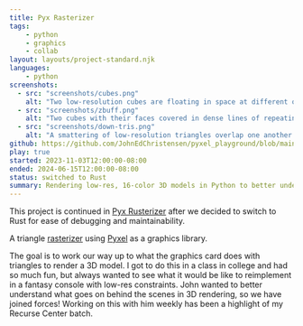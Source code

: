 ```yaml
---
title: Pyx Rasterizer
tags:
    - python
    - graphics
    - collab
layout: layouts/project-standard.njk
languages:
    - python
screenshots:
  - src: "screenshots/cubes.png"
    alt: "Two low-resolution cubes are floating in space at different orientations. Each face is a different color."
  - src: "screenshots/zbuff.png"
    alt: "Two cubes with their faces covered in dense lines of repeating patterns of color. Faces closer to parallel with the screen have thicker lines."
  - src: "screenshots/down-tris.png"
    alt: "A smattering of low-resolution triangles overlap one another. They are varied in color and dimensions, but all have one side that is horizontal on top."
github: https://github.com/JohnEdChristensen/pyxel_playground/blob/main/src/3D.py
play: true
started: 2023-11-03T12:00:00-08:00
ended: 2024-06-15T12:00:00-08:00
status: switched to Rust
summary: Rendering low-res, 16-color 3D models in Python to better understand raster graphics.
---
```


This project is continued in [Pyx Rusterizer](/projects/pyx-rusterizer) after we decided to switch to Rust for ease of debugging and maintainability.

A triangle [rasterizer](https://en.wikipedia.org/wiki/Rasterisation) using [Pyxel](https://github.com/kitao/pyxel) as a graphics library.

The goal is to work our way up to what the graphics card does with triangles to render a 3D model. I got to do this in a class in college and had so much fun, but always wanted to see what it would be like to reimplement in a fantasy console with low-res constraints. John wanted to better understand what goes on behind the scenes in 3D rendering, so we have joined forces! Working on this with him weekly has been a highlight of my Recurse Center batch.
